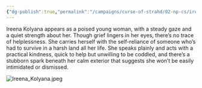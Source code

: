 ```yaml
---
{"dg-publish":true,"permalink":"/campaigns/curse-of-strahd/02-np-cs/ireena-kolyana/","tags":["notetype/npc"]}
---
```


Ireena Kolyana appears as a poised young woman, with a steady gaze and a quiet strength about her. Though grief lingers in her eyes, there’s no trace of helplessness. She carries herself with the self-reliance of someone who’s had to survive in a harsh land all her life. She speaks plainly and acts with a practical kindness, quick to help but unwilling to be coddled, and there’s a stubborn spark beneath her calm exterior that suggests she won’t be easily intimidated or dismissed.

![Ireena_Kolyana.jpeg](/img/user/z_Assets/images/Ireena_Kolyana.jpeg)